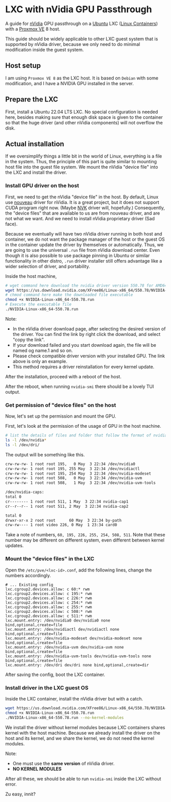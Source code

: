 # LXC with nVidia GPU Passthrough

A guide for [nVidia](https://www.nvidia.com/) GPU passthrough on a [Ubuntu](https://ubuntu.com/) LXC ([Linux Containers](https://linuxcontainers.org/)) with a [Proxmox VE](https://www.proxmox.com/en/proxmox-virtual-environment/overview) 8 host.

This guide should be widely applicable to other LXC guest system that is supported by nVidia driver, because we only need to do minimal modification inside the guest system.

## Host setup

I am using `Proxmox VE 8` as the LXC host. It is based on `Debian` with some modification, and I have a NVIDIA GPU installed in the server.

## Prepare the LXC

First, install a Ubuntu 22.04 LTS LXC. No special configuration is needed here, besides making sure that enough disk space is given to the container so that the huge driver (and other nVidia components) will not overflow the disk.

## Actual installation

If we oversimplify things a little bit in the world of Linux, everything is a file in the system. Thus, the principle of this part is quite similar to mounting host file into the guest file system. We mount the nVidia "device file" into the LXC and install the driver.

### Install GPU driver on the host

First, we need to get the nVidia "device file" in the host. By default, Linux use [nouveau](https://nouveau.freedesktop.org/) driver for nVidia. It is a great project, but it does not support CUDA program right now. (Maybe [NVK](https://docs.mesa3d.org/drivers/nvk.html) driver will, hopefully.) Consequently, the "device files" that are available to us are from nouveau driver, and are not what we want. And we need to install nVidia proprietary driver (Sad face).

Because we eventually will have two nVidia driver running in both host and container, we do not want the package manager of the host or the guest OS in the container update the driver by themselves or automatically. Thus, we are going to use the universal `.run` file from nVidia download center. Even though it is also possible to use package pinning in Ubuntu or similar functionality in other distro, `.run` driver installer still offers advantage like a wider selection of driver, and portability.

Inside the host machine,

```bash
# wget command here download the nvidia driver version 550.78 for AMD64 platform from the US site
wget https://us.download.nvidia.com/XFree86/Linux-x86_64/550.78/NVIDIA-Linux-x86_64-550.78.run
# chmod command here make the downloaded file executable
chmod +x NVIDIA-Linux-x86_64-550.78.run
# Execute the executable file
./NVIDIA-Linux-x86_64-550.78.run
```

Note:

- In the nVidia driver download page, after selecting the desired version of the driver. You can find the link by right click the download, and select "copy the link".
- If your download failed and you start download again, the file will be named og name.1 and so on.
- Please check compatible driver version with your installed GPU. The link above is only an example.
- This method requires a driver reinstallation for every kernel update.

After the installation, proceed with a reboot of the host.

After the reboot, when running `nvidia-smi` there should be a lovely TUI output.

### Get permission of "device files" on the host

Now, let's set up the permission and mount the GPU.

First, let's look at the permission of the usage of GPU in the host machine.

```bash
# list the details of files and folder that follow the format of nvidia* in /dev/
ls -l /dev/nvidia*
ls -l /dev/dri/
```

The output will be something like this.

```bash
crw-rw-rw- 1 root root 195,   0 May  3 22:34 /dev/nvidia0
crw-rw-rw- 1 root root 195, 255 May  3 22:34 /dev/nvidiactl
crw-rw-rw- 1 root root 195, 254 May  3 22:34 /dev/nvidia-modeset
crw-rw-rw- 1 root root 508,   0 May  3 22:34 /dev/nvidia-uvm
crw-rw-rw- 1 root root 508,   1 May  3 22:34 /dev/nvidia-uvm-tools

/dev/nvidia-caps:
total 0
cr-------- 1 root root 511, 1 May  3 22:34 nvidia-cap1
cr--r--r-- 1 root root 511, 2 May  3 22:34 nvidia-cap2

total 0
drwxr-xr-x 2 root root      60 May  3 22:34 by-path
crw-rw---- 1 root video 226, 0 May  1 23:34 card0
```


Take a note of numbers, `60, 195, 226, 255, 254, 508, 511`. Note that these number may be different on different system, even different between kernel updates.

### Mount the "device files" in the LXC

Open the `/etc/pve/<lxc-id>.conf`, add the following lines, change the numbers accordingly.

```config
# ... Existing config
lxc.cgroup2.devices.allow: c 60:* rwm
lxc.cgroup2.devices.allow: c 195:* rwm
lxc.cgroup2.devices.allow: c 226:* rwm
lxc.cgroup2.devices.allow: c 254:* rwm
lxc.cgroup2.devices.allow: c 255:* rwm
lxc.cgroup2.devices.allow: c 508:* rwm
lxc.cgroup2.devices.allow: c 511:* rwm
lxc.mount.entry: /dev/nvidia0 dev/nvidia0 none bind,optional,create=file
lxc.mount.entry: /dev/nvidiactl dev/nvidiactl none bind,optional,create=file
lxc.mount.entry: /dev/nvidia-modeset dev/nvidia-modeset none bind,optional,create=file
lxc.mount.entry: /dev/nvidia-uvm dev/nvidia-uvm none bind,optional,create=file
lxc.mount.entry: /dev/nvidia-uvm-tools dev/nvidia-uvm-tools none bind,optional,create=file
lxc.mount.entry: /dev/dri dev/dri none bind,optional,create=dir
```

After saving the config, boot the LXC container.

### Install driver in the LXC guest OS

Inside the LXC container, install the nVidia driver but with a catch.

```bash
wget https://us.download.nvidia.com/XFree86/Linux-x86_64/550.78/NVIDIA-Linux-x86_64-550.78.run
chmod +x NVIDIA-Linux-x86_64-550.78.run
./NVIDIA-Linux-x86_64-550.78.run --no-kernel-modules
```

We install the driver without kernel modules because LXC containers shares kernel with the host machine. Because we already install the driver on the host and its kernel, and we share the kernel, we do not need the kernel modules.

Note:

- One must use the **same version** of nVidia driver.
- **NO KERNEL MODULES**

After all these, we should be able to run `nvidia-smi` inside the LXC without error.

Zu easy, innit?
